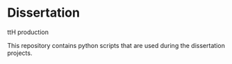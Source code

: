 # Dissertation
ttH production

This repository contains python scripts that are used during the dissertation projects.
